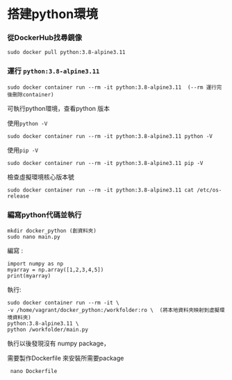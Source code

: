 # 搭建python環境

### 從DockerHub找尋鏡像

    sudo docker pull python:3.8-alpine3.11
    
### 運行 `python:3.8-alpine3.11`

    sudo docker container run --rm -it python:3.8-alpine3.11  (--rm 運行完後刪除container)
    
可執行python環境，查看python 版本

  使用`python -V`

    sudo docker container run --rm -it python:3.8-alpine3.11 python -V
    
  使用`pip -V`  
 
    sudo docker container run --rm -it python:3.8-alpine3.11 pip -V
    
  檢查虛擬環境核心版本號
    
    sudo docker container run --rm -it python:3.8-alpine3.11 cat /etc/os-release
    
  ###   編寫python代碼並執行
    mkdir docker_python (創資料夾)
    sudo nano main.py

編寫 :

    import numpy as np
    myarray = np.array([1,2,3,4,5])
    print(myarray)

執行:

    sudo docker container run --rm -it \
    -v /home/vagrant/docker_python:/workfolder:ro \  (將本地資料夾映射到虛擬環境資料夾)
    python:3.8-alpine3.11 \
    python /workfolder/main.py
    
執行以後發現沒有  numpy package，

需要製作Dockerfile 來安裝所需要package

     nano Dockerfile
   
   

